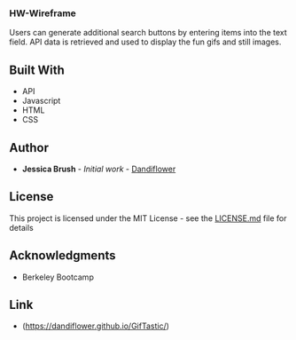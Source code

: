 ### HW-Wireframe

Users can generate additional search buttons by entering items into the text field. API data is retrieved and used to display the fun gifs and still images.

## Built With

* API
* Javascript
* HTML
* CSS

## Author

* **Jessica Brush** - *Initial work* - [Dandiflower](https://github.com/Dandiflower)

## License

This project is licensed under the MIT License - see the [LICENSE.md](LICENSE.md) file for details

## Acknowledgments

* Berkeley Bootcamp

## Link

* (https://dandiflower.github.io/GifTastic/)
